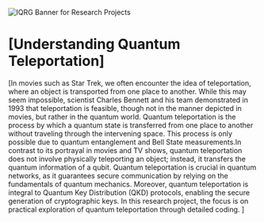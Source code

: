 ![IQRG Banner for Research Projects](../IQRG_Banner_Research_Projects_2024.png)

# [Understanding Quantum Teleportation]

[In movies such as Star Trek, we often encounter the idea of teleportation, where an object is transported from one place to another. While this may seem impossible, scientist Charles Bennett and his team demonstrated in 1993 that teleportation is feasible, though not in the manner depicted in movies, but rather in the quantum world.
Quantum teleportation is the process by which a quantum state is transferred from one place to another without traveling through the intervening space. This process is only possible due to quantum entanglement and Bell State measurements.In contrast to its portrayal in movies and TV shows, quantum teleportation does not involve physically teleporting an object; instead, it transfers the quantum information of a qubit.
Quantum teleportation is crucial in quantum networks, as it guarantees secure communication by relying on the fundamentals of quantum mechanics. Moreover, quantum teleportation is integral to Quantum Key Distribution (QKD) protocols, enabling the secure generation of cryptographic keys.
In this research project, the focus is on practical exploration of quantum teleportation through detailed coding.
]
